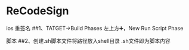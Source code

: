 # ReCodeSign
ios 重签名
##1、TATGET->Build Phases 左上方➕，New Run Script Phase

脚本
##2、创建.sh脚本文件将路径放入shell目录
.sh文件即为脚本内容


